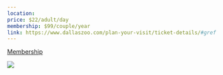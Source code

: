 ```yaml
---
location: 
price: $22/adult/day
membership: $99/couple/year
link: https://www.dallaszoo.com/plan-your-visit/ticket-details/#gref
---
```


[Membership](https://my.dallaszoo.com/overview/46966/?&promoApplied=true)

![](https://dallaszoo.imgix.net/wp-content/uploads/2023/01/03113730/MemberChart-Spring2023.jpg)